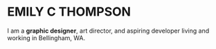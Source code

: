 # EMILY C THOMPSON
I am a **graphic designer**, art director, and aspiring developer living and working in Bellingham, WA.
